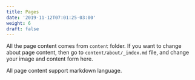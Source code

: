 ```yaml
---
title: Pages
date: '2019-11-12T07:01:25-03:00'
weight: 6
draft: false
---
```

All the page content comes from `content` folder. If you want to change about page content, then go to `content/about/_index.md` file, and change your image and content form here.

All page content support markdown language.